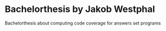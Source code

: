 # Bachelorthesis by Jakob Westphal
Bachelorthesis about computing code coverage for answers set programs
